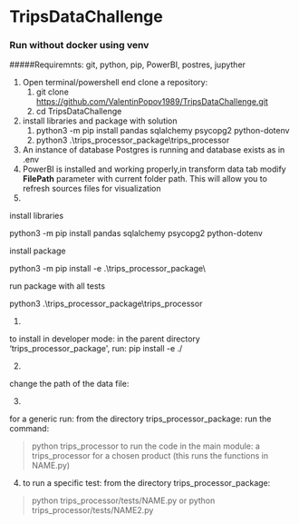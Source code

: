 # TripsDataChallenge

### Run without docker using venv

#####Requiremnts:
git, python, pip, PowerBI, postres, jupyther 

1) Open terminal/powershell end clone a repository:
    1) git clone https://github.com/ValentinPopov1989/TripsDataChallenge.git
    2) cd TripsDataChallenge
2) install libraries and package with solution
   1) python3 -m pip install pandas sqlalchemy psycopg2 python-dotenv
   2) python3 .\trips_processor_package\trips_processor
3) An instance of database Postgres is running and database exists as in .env
4) PowerBI is installed and working properly,in transform data tab modify **FilePath** parameter with current folder path. This will allow you to refresh sources files for visualization 
5) 

install libraries



python3 -m pip install pandas sqlalchemy psycopg2 python-dotenv

install package  

python3 -m pip install -e .\trips_processor_package\

run package with all tests 

python3 .\trips_processor_package\trips_processor









1.
to install in developer mode: 
in the parent directory ‘trips_processor_package', run:
pip install -e ./

2.
change the path of the data file: 

3.
for a generic run: 
from the directory trips_processor_package: 
run the command: 
> python trips_processor
to run the code in the main module: a trips_processor for a chosen product (this runs the functions in NAME.py) 

4. to run a specific test: 
from the directory trips_processor_package: 
> python trips_processor/tests/NAME.py 
or 
> python trips_processor/tests/NAME2.py 